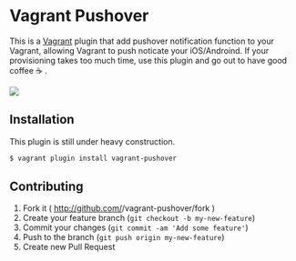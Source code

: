 # Vagrant Pushover

This is a [Vagrant](http://www.vagrantup.com/) plugin that add pushover notification function to your Vagrant, allowing Vagrant to push noticate your iOS/Androind. If your provisioning takes too much time, use this plugin and go out to have good coffee :coffee: .

![](https://github.com/tcnksm/vagrant-pushover/images/sample.png)

## Installation

This plugin is still under heavy construction.

```bash
$ vagrant plugin install vagrant-pushover
```

## Contributing

1. Fork it ( http://github.com/<my-github-username>/vagrant-pushover/fork )
2. Create your feature branch (`git checkout -b my-new-feature`)
3. Commit your changes (`git commit -am 'Add some feature'`)
4. Push to the branch (`git push origin my-new-feature`)
5. Create new Pull Request
